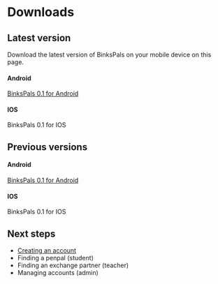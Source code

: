 # Downloads

## Latest version

Download the latest version of BinksPals on your mobile device on this page.

#### Android

[BinksPals 0.1 for Android](https://github.com/victorminator/binkspals/releases/download/v0.1-beta/binkspals.apk)

#### IOS

BinksPals 0.1 for IOS

## Previous versions

#### Android

[BinksPals 0.1 for Android](https://github.com/victorminator/binkspals/releases/download/v0.1-beta/binkspals.apk)

#### IOS

BinksPals 0.1 for IOS

## Next steps

- [Creating an account](account_setup.md)
- Finding a penpal (student)
- Finding an exchange partner (teacher)
- Managing accounts (admin)